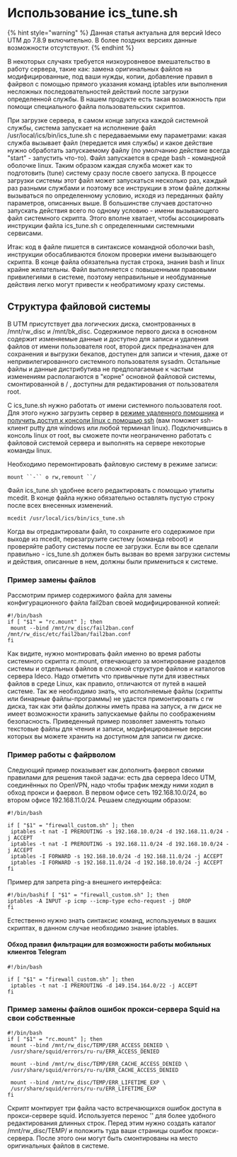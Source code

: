 # Использование ics\_tune.sh

{% hint style="warning" %}
Данная статья актуальна для версий Ideco UTM до 7.8.9 включительно. В более поздних версиях данные возможности отсутствуют.
{% endhint %}

В некоторых случаях требуется низкоуровневое вмешательство в работу сервера, такие как: замена оригинальных файлов на модифицированные, под ваши нужды, копии, добавление правил в файрвол с помощью прямого указания команд iptables или выполнения несложных последовательностей действий после загрузки определенной службы. В нашем продукте есть такая возможность при помощи специального файла пользовательских скриптов.

При загрузке сервера, в самом конце запуска каждой системной службы, система запускает на исполнение файл /usr/local/ics/bin/ics\_tune.sh с передаваемыми ему параметрами: какая служба вызывает файл \(передается имя службы\) и какое действие нужно обработать запускаемому файлу \(по умолчанию действие всегда "start" - запустить что-то\). Файл запускается в среде bash - командной оболочке linux. Таким образом каждая служба может как то подготовить \(tune\) систему сразу после своего запуска. В процессе загрузки системы этот файл может запускаться несколько раз, каждый раз разными службами и поэтому все инструкции в этом файле должны вызываться по определенному условию, исходя из переданных файлу параметров, описанных выше. В большинстве случаев достаточно запускать действия всего по одному условию - имени вызывающего файл системного скрипта. Этого вполне хватает, чтобы ассоциировать инструкции файла ics\_tune.sh с определенными системными сервисами.

Итак: код в файле пишется в синтаксисе командной оболочки bash, инструкции обосабливаются блоком проверки имени вызывающего скрипта. В конце файла обязательна пустая строка, знания bash и linux крайне желательны. Файл выполняется с повышенными правовыми привилегиями в системе, поэтому неправильные и необдуманные действия легко могут привести к необратимому краху системы.

## Структура файловой системы

В UTM присутствует два логических диска, смонтрованных в /mnt/rw\_disc и /mnt/bk\_disc. Содержимое первого диска в основном содержит изменяемые данные и доступно для записи и удаления файлов от имени пользователя root, второй диск предназначен для сохранения и выгрузки бекапов, доступен для записи и чтения, даже от непривилегированного системного пользователя sysadm. Остальные файлы и данные дистрибутива не предполагаемые к частым изменениям располагаются в "корне" основной файловой системы, смонтированной в / , доступны для редактирования от пользователя root.

С ics\_tune.sh нужно работать от имени системного пользователя root. Для этого нужно загрузить сервер в [режиме удаленного помощника](../obsluzhivanie/rezhim_udalennogo_pomoshnika.md) и [получить доступ к консоли linux с помощью ssh](../pravila_dostupa/administratory/udalennyi_dostup_po_ssh.md) \(вам поможет ssh-клиент putty для windows или любой терминал linux\). Подключившись в консоль linux от root, вы сможете почти неограниченно работать с файловой системой сервера и выполнять на сервере некоторые команды linux.

Необходимо перемонтировать файловую систему в режиме записи:

```text
mount ``-`` o rw,remount ``/
```

Файл ics\_tune.sh удобнее всего редактировать с помощью утилиты mcedit. В конце файла нужно обязательно оставлять пустую строку после всех внесенных изменений.

```text
mcedit /usr/local/ics/bin/ics_tune.sh
```

Когда вы отредактировали файл, то сохраните его содержимое при выходе из mcedit, перезагрузите систему \(команда reboot\) и проверяйте работу системы после ее загрузки. Если вы все сделали правильно - ics\_tune.sh должен быть вызван во время загрузки системы и действия, описанные в нем, должны были примениться к системе.

### Пример замены файлов

Рассмотрим пример содержимого файла для замены конфигурационного файла fail2ban своей модифицированной копией:

```text
#!/bin/bash
if [ "$1" = "rc.mount" ]; then
 mount --bind /mnt/rw_disc/fail2ban.conf /mnt/rw_disc/etc/fail2ban/fail2ban.conf
fi
```

Как видите, нужно монтировать файл именно во время работы системного скрипта rc.mount, отвечающего за монтирование разделов системы и отдельных файлов в сложной структуре файлов и каталогов сервера Ideco. Надо отметить что привычные пути для известных файлов в среде Linux, как правило, отличаются от путей в нашей системе. Так же необходимо знать, что исполняемые файлы \(скрипты или бинарные файлы-программы\) не удастся примонтировать с rw диска, так как эти файлы должны иметь права на запуск, а rw диск не имеет возможности хранить запускаемые файлы по соображениям безопасность. Приведенный пример позволяет заменять только текстовые файлы для чтения и записи, модифицированные версии которых вы можете хранить на доступном для записи rw диске.

### Пример работы с файрволом

Следующий пример показывает как дополнить фаервол своими правилами для решения такой задачи: есть два сервера Ideco UTM, соединённых по OpenVPN, надо чтобы трафик между ними ходил в обход прокси и фаервол. В первом офисе сеть 192.168.10.0/24, во втором офисе 192.168.11.0/24. Решаем следующим образом:

```text
#!/bin/bash

if [ "$1" = "firewall_custom.sh" ]; then
 iptables -t nat -I PREROUTING -s 192.168.10.0/24 -d 192.168.11.0/24 -j ACCEPT
 iptables -t nat -I PREROUTING -s 192.168.11.0/24 -d 192.168.10.0/24 -j ACCEPT
 iptables -I FORWARD -s 192.168.10.0/24 -d 192.168.11.0/24 -j ACCEPT
 iptables -I FORWARD -s 192.168.11.0/24 -d 192.168.10.0/24 -j ACCEPT
fi
```

Пример для запрета ping-а внешнего интерфейса:

```text
#!/bin/bashif [ "$1" = "firewall_custom.sh" ]; then
iptables -A INPUT -p icmp --icmp-type echo-request -j DROP
fi
```

Естественно нужно знать синтаксис команд, используемых в ваших скриптах, в данном случае необходимо знание iptables.

#### Обход правил фильтрации для возможности работы мобильных клиентов Telegram

```text
#!/bin/bash

if [ "$1" = "firewall_custom.sh" ]; then
 iptables -t nat -I PREROUTING -d 149.154.164.0/22 -j ACCEPT
fi
```

### Пример замены файлов ошибок прокси-сервера Squid на свои собственные

```text
#!/bin/bash
if [ "$1" = "rc.mount" ]; then
 mount --bind /mnt/rw_disc/TEMP/ERR_ACCESS_DENIED \
 /usr/share/squid/errors/ru-ru/ERR_ACCESS_DENIED

 mount --bind /mnt/rw_disc/TEMP/ERR_CACHE_ACCESS_DENIED \
 /usr/share/squid/errors/ru-ru/ERR_CACHE_ACCESS_DENIED

 mount --bind /mnt/rw_disc/TEMP/ERR_LIFETIME_EXP \
 /usr/share/squid/errors/ru-ru/ERR_LIFETIME_EXP
fi
```

Скрипт монтирует три файла часто встречающихся ошибок доступа в прокси-сервере squid. Используется перенос '\' для более удобного редактирования длинных строк. Перед этим нужно создать каталог /mnt/rw\_disc/TEMP/ и положить туда ваши страницы ошибок прокси-сервера. После этого они могут быть смонтированы на место оригинальных файлов в системе.

